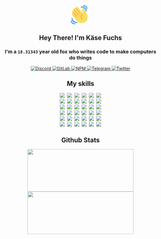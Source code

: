 <div><p align=center><img src=./resources/images/wave.gif width=64px height=64px></p><h2 align=center>Hey There! I'm Käse Fuchs</h2><h3 align=center>I'm a <code>18.31343</code> year old fox who writes code to make computers do things</h3><p align=center><a href=https://discord.com/users/507526681125322772><img alt=Discord src="https://img.shields.io/badge/Discord-5865F2?logo=discord&logoColor=white&style=flat-square#145c53cfa1b20a8f119ebd7e83a36c14"> </a><a href=https://gitlab.com/kasefuchs><img alt=GitLab src="https://img.shields.io/badge/GitLab-330F63?logo=gitlab&logoColor=white&style=flat-square#145c53cfa1b20a8f119ebd7e83a36c14"> </a><a href=https://npmjs.com/~kasefuchs><img alt=NPM src="https://img.shields.io/badge/NPM-CB3837?logo=npm&logoColor=white&style=flat-square#145c53cfa1b20a8f119ebd7e83a36c14"> </a><a href=https://t.me/kasefuchs><img alt=Telegram src="https://img.shields.io/badge/Telegram-2CA5E0?logo=telegram&logoColor=white&style=flat-square#145c53cfa1b20a8f119ebd7e83a36c14"> </a><a href=https://twitter.com/kasefuchs><img alt=Twitter src="https://img.shields.io/badge/Twitter-1DA1F2?logo=twitter&logoColor=white&style=flat-square#145c53cfa1b20a8f119ebd7e83a36c14"></a></p><h2 align=center>My skills</h2><p align=center><a href=https://aws.amazon.com/ ><picture><source srcset="https://skillicons.dev/icons?i=aws&theme=dark#145c53cfa1b20a8f119ebd7e83a36c14" media="(prefers-color-scheme: dark)"><source srcset="https://skillicons.dev/icons?i=aws&theme=light#145c53cfa1b20a8f119ebd7e83a36c14" media="(prefers-color-scheme: light), (prefers-color-scheme: no-preference)"><img src="https://skillicons.dev/icons?i=aws&theme=light#145c53cfa1b20a8f119ebd7e83a36c14"></picture></a>&nbsp;&nbsp;<a href=https://en.wikipedia.org/wiki/Bash_(Unix_shell)><picture><source srcset="https://skillicons.dev/icons?i=bash&theme=dark#145c53cfa1b20a8f119ebd7e83a36c14" media="(prefers-color-scheme: dark)"><source srcset="https://skillicons.dev/icons?i=bash&theme=light#145c53cfa1b20a8f119ebd7e83a36c14" media="(prefers-color-scheme: light), (prefers-color-scheme: no-preference)"><img src="https://skillicons.dev/icons?i=bash&theme=light#145c53cfa1b20a8f119ebd7e83a36c14"></picture></a>&nbsp;&nbsp;<a href=https://discord.com/developers/docs><picture><source srcset="https://skillicons.dev/icons?i=bots&theme=dark#145c53cfa1b20a8f119ebd7e83a36c14" media="(prefers-color-scheme: dark)"><source srcset="https://skillicons.dev/icons?i=bots&theme=light#145c53cfa1b20a8f119ebd7e83a36c14" media="(prefers-color-scheme: light), (prefers-color-scheme: no-preference)"><img src="https://skillicons.dev/icons?i=bots&theme=light#145c53cfa1b20a8f119ebd7e83a36c14"></picture></a>&nbsp;&nbsp;<a href=https://www.cloudflare.com/ ><picture><source srcset="https://skillicons.dev/icons?i=cloudflare&theme=dark#145c53cfa1b20a8f119ebd7e83a36c14" media="(prefers-color-scheme: dark)"><source srcset="https://skillicons.dev/icons?i=cloudflare&theme=light#145c53cfa1b20a8f119ebd7e83a36c14" media="(prefers-color-scheme: light), (prefers-color-scheme: no-preference)"><img src="https://skillicons.dev/icons?i=cloudflare&theme=light#145c53cfa1b20a8f119ebd7e83a36c14"></picture></a>&nbsp;&nbsp;<a href=https://en.wikipedia.org/wiki/CSS><picture><source srcset="https://skillicons.dev/icons?i=css&theme=dark#145c53cfa1b20a8f119ebd7e83a36c14" media="(prefers-color-scheme: dark)"><source srcset="https://skillicons.dev/icons?i=css&theme=light#145c53cfa1b20a8f119ebd7e83a36c14" media="(prefers-color-scheme: light), (prefers-color-scheme: no-preference)"><img src="https://skillicons.dev/icons?i=css&theme=light#145c53cfa1b20a8f119ebd7e83a36c14"></picture></a>&nbsp;&nbsp;<a href=https://www.docker.com/ ><picture><source srcset="https://skillicons.dev/icons?i=docker&theme=dark#145c53cfa1b20a8f119ebd7e83a36c14" media="(prefers-color-scheme: dark)"><source srcset="https://skillicons.dev/icons?i=docker&theme=light#145c53cfa1b20a8f119ebd7e83a36c14" media="(prefers-color-scheme: light), (prefers-color-scheme: no-preference)"><img src="https://skillicons.dev/icons?i=docker&theme=light#145c53cfa1b20a8f119ebd7e83a36c14"></picture></a><br><a href=https://www.electronjs.org/ ><picture><source srcset="https://skillicons.dev/icons?i=electron&theme=dark#145c53cfa1b20a8f119ebd7e83a36c14" media="(prefers-color-scheme: dark)"><source srcset="https://skillicons.dev/icons?i=electron&theme=light#145c53cfa1b20a8f119ebd7e83a36c14" media="(prefers-color-scheme: light), (prefers-color-scheme: no-preference)"><img src="https://skillicons.dev/icons?i=electron&theme=light#145c53cfa1b20a8f119ebd7e83a36c14"></picture></a>&nbsp;&nbsp;<a href=https://expressjs.com/ ><picture><source srcset="https://skillicons.dev/icons?i=express&theme=dark#145c53cfa1b20a8f119ebd7e83a36c14" media="(prefers-color-scheme: dark)"><source srcset="https://skillicons.dev/icons?i=express&theme=light#145c53cfa1b20a8f119ebd7e83a36c14" media="(prefers-color-scheme: light), (prefers-color-scheme: no-preference)"><img src="https://skillicons.dev/icons?i=express&theme=light#145c53cfa1b20a8f119ebd7e83a36c14"></picture></a>&nbsp;&nbsp;<a href=https://www.figma.com/ ><picture><source srcset="https://skillicons.dev/icons?i=figma&theme=dark#145c53cfa1b20a8f119ebd7e83a36c14" media="(prefers-color-scheme: dark)"><source srcset="https://skillicons.dev/icons?i=figma&theme=light#145c53cfa1b20a8f119ebd7e83a36c14" media="(prefers-color-scheme: light), (prefers-color-scheme: no-preference)"><img src="https://skillicons.dev/icons?i=figma&theme=light#145c53cfa1b20a8f119ebd7e83a36c14"></picture></a>&nbsp;&nbsp;<a href=https://firebase.google.com/ ><picture><source srcset="https://skillicons.dev/icons?i=firebase&theme=dark#145c53cfa1b20a8f119ebd7e83a36c14" media="(prefers-color-scheme: dark)"><source srcset="https://skillicons.dev/icons?i=firebase&theme=light#145c53cfa1b20a8f119ebd7e83a36c14" media="(prefers-color-scheme: light), (prefers-color-scheme: no-preference)"><img src="https://skillicons.dev/icons?i=firebase&theme=light#145c53cfa1b20a8f119ebd7e83a36c14"></picture></a>&nbsp;&nbsp;<a href=https://flask.palletsprojects.com/ ><picture><source srcset="https://skillicons.dev/icons?i=flask&theme=dark#145c53cfa1b20a8f119ebd7e83a36c14" media="(prefers-color-scheme: dark)"><source srcset="https://skillicons.dev/icons?i=flask&theme=light#145c53cfa1b20a8f119ebd7e83a36c14" media="(prefers-color-scheme: light), (prefers-color-scheme: no-preference)"><img src="https://skillicons.dev/icons?i=flask&theme=light#145c53cfa1b20a8f119ebd7e83a36c14"></picture></a>&nbsp;&nbsp;<a href=https://cloud.google.com/ ><picture><source srcset="https://skillicons.dev/icons?i=gcp&theme=dark#145c53cfa1b20a8f119ebd7e83a36c14" media="(prefers-color-scheme: dark)"><source srcset="https://skillicons.dev/icons?i=gcp&theme=light#145c53cfa1b20a8f119ebd7e83a36c14" media="(prefers-color-scheme: light), (prefers-color-scheme: no-preference)"><img src="https://skillicons.dev/icons?i=gcp&theme=light#145c53cfa1b20a8f119ebd7e83a36c14"></picture></a><br><a href=https://git-scm.com/ ><picture><source srcset="https://skillicons.dev/icons?i=git&theme=dark#145c53cfa1b20a8f119ebd7e83a36c14" media="(prefers-color-scheme: dark)"><source srcset="https://skillicons.dev/icons?i=git&theme=light#145c53cfa1b20a8f119ebd7e83a36c14" media="(prefers-color-scheme: light), (prefers-color-scheme: no-preference)"><img src="https://skillicons.dev/icons?i=git&theme=light#145c53cfa1b20a8f119ebd7e83a36c14"></picture></a>&nbsp;&nbsp;<a href=https://github.com/ ><picture><source srcset="https://skillicons.dev/icons?i=github&theme=dark#145c53cfa1b20a8f119ebd7e83a36c14" media="(prefers-color-scheme: dark)"><source srcset="https://skillicons.dev/icons?i=github&theme=light#145c53cfa1b20a8f119ebd7e83a36c14" media="(prefers-color-scheme: light), (prefers-color-scheme: no-preference)"><img src="https://skillicons.dev/icons?i=github&theme=light#145c53cfa1b20a8f119ebd7e83a36c14"></picture></a>&nbsp;&nbsp;<a href=https://gitlab.com/ ><picture><source srcset="https://skillicons.dev/icons?i=gitlab&theme=dark#145c53cfa1b20a8f119ebd7e83a36c14" media="(prefers-color-scheme: dark)"><source srcset="https://skillicons.dev/icons?i=gitlab&theme=light#145c53cfa1b20a8f119ebd7e83a36c14" media="(prefers-color-scheme: light), (prefers-color-scheme: no-preference)"><img src="https://skillicons.dev/icons?i=gitlab&theme=light#145c53cfa1b20a8f119ebd7e83a36c14"></picture></a>&nbsp;&nbsp;<a href=https://www.heroku.com/ ><picture><source srcset="https://skillicons.dev/icons?i=heroku&theme=dark#145c53cfa1b20a8f119ebd7e83a36c14" media="(prefers-color-scheme: dark)"><source srcset="https://skillicons.dev/icons?i=heroku&theme=light#145c53cfa1b20a8f119ebd7e83a36c14" media="(prefers-color-scheme: light), (prefers-color-scheme: no-preference)"><img src="https://skillicons.dev/icons?i=heroku&theme=light#145c53cfa1b20a8f119ebd7e83a36c14"></picture></a>&nbsp;&nbsp;<a href=https://en.wikipedia.org/wiki/HTML><picture><source srcset="https://skillicons.dev/icons?i=html&theme=dark#145c53cfa1b20a8f119ebd7e83a36c14" media="(prefers-color-scheme: dark)"><source srcset="https://skillicons.dev/icons?i=html&theme=light#145c53cfa1b20a8f119ebd7e83a36c14" media="(prefers-color-scheme: light), (prefers-color-scheme: no-preference)"><img src="https://skillicons.dev/icons?i=html&theme=light#145c53cfa1b20a8f119ebd7e83a36c14"></picture></a>&nbsp;&nbsp;<a href=https://en.wikipedia.org/wiki/JavaScript><picture><source srcset="https://skillicons.dev/icons?i=js&theme=dark#145c53cfa1b20a8f119ebd7e83a36c14" media="(prefers-color-scheme: dark)"><source srcset="https://skillicons.dev/icons?i=js&theme=light#145c53cfa1b20a8f119ebd7e83a36c14" media="(prefers-color-scheme: light), (prefers-color-scheme: no-preference)"><img src="https://skillicons.dev/icons?i=js&theme=light#145c53cfa1b20a8f119ebd7e83a36c14"></picture></a><br><a href=https://en.wikipedia.org/wiki/Linux><picture><source srcset="https://skillicons.dev/icons?i=linux&theme=dark#145c53cfa1b20a8f119ebd7e83a36c14" media="(prefers-color-scheme: dark)"><source srcset="https://skillicons.dev/icons?i=linux&theme=light#145c53cfa1b20a8f119ebd7e83a36c14" media="(prefers-color-scheme: light), (prefers-color-scheme: no-preference)"><img src="https://skillicons.dev/icons?i=linux&theme=light#145c53cfa1b20a8f119ebd7e83a36c14"></picture></a>&nbsp;&nbsp;<a href=https://mui.com/ ><picture><source srcset="https://skillicons.dev/icons?i=materialui&theme=dark#145c53cfa1b20a8f119ebd7e83a36c14" media="(prefers-color-scheme: dark)"><source srcset="https://skillicons.dev/icons?i=materialui&theme=light#145c53cfa1b20a8f119ebd7e83a36c14" media="(prefers-color-scheme: light), (prefers-color-scheme: no-preference)"><img src="https://skillicons.dev/icons?i=materialui&theme=light#145c53cfa1b20a8f119ebd7e83a36c14"></picture></a>&nbsp;&nbsp;<a href=https://en.wikipedia.org/wiki/Markdown><picture><source srcset="https://skillicons.dev/icons?i=md&theme=dark#145c53cfa1b20a8f119ebd7e83a36c14" media="(prefers-color-scheme: dark)"><source srcset="https://skillicons.dev/icons?i=md&theme=light#145c53cfa1b20a8f119ebd7e83a36c14" media="(prefers-color-scheme: light), (prefers-color-scheme: no-preference)"><img src="https://skillicons.dev/icons?i=md&theme=light#145c53cfa1b20a8f119ebd7e83a36c14"></picture></a>&nbsp;&nbsp;<a href=https://www.mongodb.com/ ><picture><source srcset="https://skillicons.dev/icons?i=mongodb&theme=dark#145c53cfa1b20a8f119ebd7e83a36c14" media="(prefers-color-scheme: dark)"><source srcset="https://skillicons.dev/icons?i=mongodb&theme=light#145c53cfa1b20a8f119ebd7e83a36c14" media="(prefers-color-scheme: light), (prefers-color-scheme: no-preference)"><img src="https://skillicons.dev/icons?i=mongodb&theme=light#145c53cfa1b20a8f119ebd7e83a36c14"></picture></a>&nbsp;&nbsp;<a href=https://www.mysql.com/ ><picture><source srcset="https://skillicons.dev/icons?i=mysql&theme=dark#145c53cfa1b20a8f119ebd7e83a36c14" media="(prefers-color-scheme: dark)"><source srcset="https://skillicons.dev/icons?i=mysql&theme=light#145c53cfa1b20a8f119ebd7e83a36c14" media="(prefers-color-scheme: light), (prefers-color-scheme: no-preference)"><img src="https://skillicons.dev/icons?i=mysql&theme=light#145c53cfa1b20a8f119ebd7e83a36c14"></picture></a>&nbsp;&nbsp;<a href=https://nextjs.org/ ><picture><source srcset="https://skillicons.dev/icons?i=nextjs&theme=dark#145c53cfa1b20a8f119ebd7e83a36c14" media="(prefers-color-scheme: dark)"><source srcset="https://skillicons.dev/icons?i=nextjs&theme=light#145c53cfa1b20a8f119ebd7e83a36c14" media="(prefers-color-scheme: light), (prefers-color-scheme: no-preference)"><img src="https://skillicons.dev/icons?i=nextjs&theme=light#145c53cfa1b20a8f119ebd7e83a36c14"></picture></a><br><a href=https://nodejs.org/en/ ><picture><source srcset="https://skillicons.dev/icons?i=nodejs&theme=dark#145c53cfa1b20a8f119ebd7e83a36c14" media="(prefers-color-scheme: dark)"><source srcset="https://skillicons.dev/icons?i=nodejs&theme=light#145c53cfa1b20a8f119ebd7e83a36c14" media="(prefers-color-scheme: light), (prefers-color-scheme: no-preference)"><img src="https://skillicons.dev/icons?i=nodejs&theme=light#145c53cfa1b20a8f119ebd7e83a36c14"></picture></a>&nbsp;&nbsp;<a href=https://www.postgresql.org/ ><picture><source srcset="https://skillicons.dev/icons?i=postgres&theme=dark#145c53cfa1b20a8f119ebd7e83a36c14" media="(prefers-color-scheme: dark)"><source srcset="https://skillicons.dev/icons?i=postgres&theme=light#145c53cfa1b20a8f119ebd7e83a36c14" media="(prefers-color-scheme: light), (prefers-color-scheme: no-preference)"><img src="https://skillicons.dev/icons?i=postgres&theme=light#145c53cfa1b20a8f119ebd7e83a36c14"></picture></a>&nbsp;&nbsp;<a href=https://learn.microsoft.com/en-us/powershell/ ><picture><source srcset="https://skillicons.dev/icons?i=powershell&theme=dark#145c53cfa1b20a8f119ebd7e83a36c14" media="(prefers-color-scheme: dark)"><source srcset="https://skillicons.dev/icons?i=powershell&theme=light#145c53cfa1b20a8f119ebd7e83a36c14" media="(prefers-color-scheme: light), (prefers-color-scheme: no-preference)"><img src="https://skillicons.dev/icons?i=powershell&theme=light#145c53cfa1b20a8f119ebd7e83a36c14"></picture></a>&nbsp;&nbsp;<a href=https://www.python.org/ ><picture><source srcset="https://skillicons.dev/icons?i=py&theme=dark#145c53cfa1b20a8f119ebd7e83a36c14" media="(prefers-color-scheme: dark)"><source srcset="https://skillicons.dev/icons?i=py&theme=light#145c53cfa1b20a8f119ebd7e83a36c14" media="(prefers-color-scheme: light), (prefers-color-scheme: no-preference)"><img src="https://skillicons.dev/icons?i=py&theme=light#145c53cfa1b20a8f119ebd7e83a36c14"></picture></a>&nbsp;&nbsp;<a href=https://www.raspberrypi.org/ ><picture><source srcset="https://skillicons.dev/icons?i=raspberrypi&theme=dark#145c53cfa1b20a8f119ebd7e83a36c14" media="(prefers-color-scheme: dark)"><source srcset="https://skillicons.dev/icons?i=raspberrypi&theme=light#145c53cfa1b20a8f119ebd7e83a36c14" media="(prefers-color-scheme: light), (prefers-color-scheme: no-preference)"><img src="https://skillicons.dev/icons?i=raspberrypi&theme=light#145c53cfa1b20a8f119ebd7e83a36c14"></picture></a>&nbsp;&nbsp;<a href=https://reactjs.org/ ><picture><source srcset="https://skillicons.dev/icons?i=react&theme=dark#145c53cfa1b20a8f119ebd7e83a36c14" media="(prefers-color-scheme: dark)"><source srcset="https://skillicons.dev/icons?i=react&theme=light#145c53cfa1b20a8f119ebd7e83a36c14" media="(prefers-color-scheme: light), (prefers-color-scheme: no-preference)"><img src="https://skillicons.dev/icons?i=react&theme=light#145c53cfa1b20a8f119ebd7e83a36c14"></picture></a><br><a href=https://redux.js.org/ ><picture><source srcset="https://skillicons.dev/icons?i=redux&theme=dark#145c53cfa1b20a8f119ebd7e83a36c14" media="(prefers-color-scheme: dark)"><source srcset="https://skillicons.dev/icons?i=redux&theme=light#145c53cfa1b20a8f119ebd7e83a36c14" media="(prefers-color-scheme: light), (prefers-color-scheme: no-preference)"><img src="https://skillicons.dev/icons?i=redux&theme=light#145c53cfa1b20a8f119ebd7e83a36c14"></picture></a>&nbsp;&nbsp;<a href=https://en.wikipedia.org/wiki/Regular_expression><picture><source srcset="https://skillicons.dev/icons?i=regex&theme=dark#145c53cfa1b20a8f119ebd7e83a36c14" media="(prefers-color-scheme: dark)"><source srcset="https://skillicons.dev/icons?i=regex&theme=light#145c53cfa1b20a8f119ebd7e83a36c14" media="(prefers-color-scheme: light), (prefers-color-scheme: no-preference)"><img src="https://skillicons.dev/icons?i=regex&theme=light#145c53cfa1b20a8f119ebd7e83a36c14"></picture></a>&nbsp;&nbsp;<a href=https://en.wikipedia.org/wiki/Sass_(stylesheet_language)><picture><source srcset="https://skillicons.dev/icons?i=sass&theme=dark#145c53cfa1b20a8f119ebd7e83a36c14" media="(prefers-color-scheme: dark)"><source srcset="https://skillicons.dev/icons?i=sass&theme=light#145c53cfa1b20a8f119ebd7e83a36c14" media="(prefers-color-scheme: light), (prefers-color-scheme: no-preference)"><img src="https://skillicons.dev/icons?i=sass&theme=light#145c53cfa1b20a8f119ebd7e83a36c14"></picture></a>&nbsp;&nbsp;<a href=https://www.typescriptlang.org/ ><picture><source srcset="https://skillicons.dev/icons?i=ts&theme=dark#145c53cfa1b20a8f119ebd7e83a36c14" media="(prefers-color-scheme: dark)"><source srcset="https://skillicons.dev/icons?i=ts&theme=light#145c53cfa1b20a8f119ebd7e83a36c14" media="(prefers-color-scheme: light), (prefers-color-scheme: no-preference)"><img src="https://skillicons.dev/icons?i=ts&theme=light#145c53cfa1b20a8f119ebd7e83a36c14"></picture></a>&nbsp;&nbsp;<a href=https://unity.com/ ><picture><source srcset="https://skillicons.dev/icons?i=unity&theme=dark#145c53cfa1b20a8f119ebd7e83a36c14" media="(prefers-color-scheme: dark)"><source srcset="https://skillicons.dev/icons?i=unity&theme=light#145c53cfa1b20a8f119ebd7e83a36c14" media="(prefers-color-scheme: light), (prefers-color-scheme: no-preference)"><img src="https://skillicons.dev/icons?i=unity&theme=light#145c53cfa1b20a8f119ebd7e83a36c14"></picture></a>&nbsp;&nbsp;<a href=https://workers.cloudflare.com/ ><picture><source srcset="https://skillicons.dev/icons?i=workers&theme=dark#145c53cfa1b20a8f119ebd7e83a36c14" media="(prefers-color-scheme: dark)"><source srcset="https://skillicons.dev/icons?i=workers&theme=light#145c53cfa1b20a8f119ebd7e83a36c14" media="(prefers-color-scheme: light), (prefers-color-scheme: no-preference)"><img src="https://skillicons.dev/icons?i=workers&theme=light#145c53cfa1b20a8f119ebd7e83a36c14"></picture></a><br></p><h2 align=center>Github Stats</h2><p align=center><picture><source srcset="https://github-readme-stats-kasefuchs.vercel.app/api/?count_private=true&hide_border=true&hide_rank=true&line_height=20&hide_title=true&username=Kasefuchs&theme=dark#145c53cfa1b20a8f119ebd7e83a36c14" media="(prefers-color-scheme: dark)"><source srcset="https://github-readme-stats-kasefuchs.vercel.app/api/?count_private=true&hide_border=true&hide_rank=true&line_height=20&hide_title=true&username=Kasefuchs&theme=light#145c53cfa1b20a8f119ebd7e83a36c14" media="(prefers-color-scheme: light), (prefers-color-scheme: no-preference)"><img align=middle width=350 height=140 src="https://github-readme-stats-kasefuchs.vercel.app/api/?count_private=true&hide_border=true&hide_rank=true&line_height=20&hide_title=true&username=Kasefuchs&theme=light#145c53cfa1b20a8f119ebd7e83a36c14"></picture><picture><source srcset="https://github-readme-stats-kasefuchs.vercel.app/api/top-langs/?count_private=true&hide_border=true&layout=compact&username=Kasefuchs&theme=dark#145c53cfa1b20a8f119ebd7e83a36c14" media="(prefers-color-scheme: dark)"><source srcset="https://github-readme-stats-kasefuchs.vercel.app/api/top-langs/?count_private=true&hide_border=true&layout=compact&username=Kasefuchs&theme=light#145c53cfa1b20a8f119ebd7e83a36c14" media="(prefers-color-scheme: light), (prefers-color-scheme: no-preference)"><img align=middle width=350 height=140 src="https://github-readme-stats-kasefuchs.vercel.app/api/top-langs/?count_private=true&hide_border=true&layout=compact&username=Kasefuchs&theme=light#145c53cfa1b20a8f119ebd7e83a36c14"></picture></p><img src="https://hit.yhype.me/github/profile?user_id=64592097#145c53cfa1b20a8f119ebd7e83a36c14" alt=""></div>